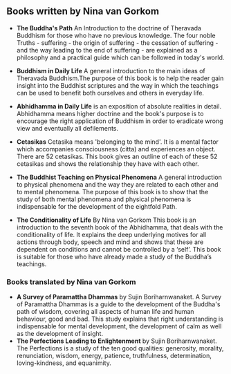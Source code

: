 ## Books written by Nina van Gorkom

- **The Buddha's Path** An Introduction to the doctrine of Theravada
Buddhism for those who have no previous knowledge. The four noble
Truths - suffering - the origin of suffering - the cessation of suffering
-and the way leading to the end of suffering - are explained as a
philosophy and a practical guide which can be followed in today's world.
- **Buddhism in Daily Life** A general introduction to the main ideas
of Theravada Buddhism.The purpose of this book is to help the reader
gain insight into the Buddhist scriptures and the way in which the
teachings can be used to benefit both ourselves and others in everyday
life.
- **Abhidhamma in Daily Life** is an exposition of absolute realities
in detail. Abhidhamma means higher doctrine and the book's purpose
is to encourage the right application of Buddhism in order to eradicate
wrong view and eventually all defilements.

- **Cetasikas** Cetasika means 'belonging to the mind'. It is a mental
factor which accompanies consciousness (citta) and experiences an
object. There are 52 cetasikas. This book gives an outline of each
of these 52 cetasikas and shows the relationship they have with each
other.
- **The Buddhist Teaching on Physical Phenomena** A general introduction
to physical phenomena and the way they are related to each other and
to mental phenomena. The purpose of this book is to show that the
study of both mental phenomena and physical phenomena is indispensable
for the development of the eightfold Path.

- **The Conditionality of Life** By Nina van Gorkom
This book is an introduction to the seventh book of the Abhidhamma,
that deals with the conditionality of life. It explains the deep underlying
motives for all actions through body, speech and mind and shows that these are
dependent on conditions and cannot be controlled by a ‘self’. This book is suitable for those who have already made a study of
the Buddha’s teachings.

### Books translated by Nina van Gorkom

- **A Survey of Paramattha Dhammas** by Sujin Boriharnwanaket. A Survey of Paramattha Dhammas is a guide to the development of the Buddha's path of wisdom, covering all aspects of human life and human behaviour, good and bad. This study explains that right understanding is indispensable for mental
development, the development of calm as well as the development of
insight.
- **The Perfections Leading to Enlightenment** by Sujin Boriharnwanaket. The Perfections is a study of the ten good qualities: generosity, morality, renunciation,
wisdom, energy, patience, truthfulness, determination, loving-kindness,
and equanimity.
